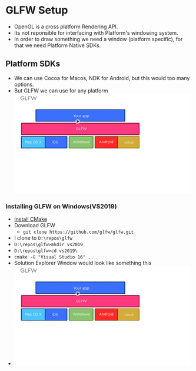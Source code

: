 # GLFW Setup

- OpenGL is a cross platform Rendering API.
- Its not reponsible for interfacing with Platform's windowing system.
- In order to draw something we need a window (platform specific), for that we need Platform Native SDKs.


## Platform SDKs
- We can use Cocoa for Macos, NDK for Android, but this would too many options.
- But GLFW we can use for any platform
![GLFW Platform Independence](../images/GLFWPlatformIndependence.png)

### Installing GLFW on Windows(VS2019)
- [Install CMake](./https://github.com/Kitware/CMake/releases/download/v3.21.3/cmake-3.21.3-windows-x86_64.msi)
- Download GLFW
  -  `git clone https://github.com/glfw/glfw.git`
-  I clone to `D:\repos\glfw`
-  `D:\repos\glfw>mkdir vs2019`
-  `D:\repos\glfw>cd vs2019\`
-  `cmake -G "Visual Studio 16" ..`
- Solution Explorer Window would look like something this
- ![GLFWSln](../images/GLFWPlatformIndependence.png)
